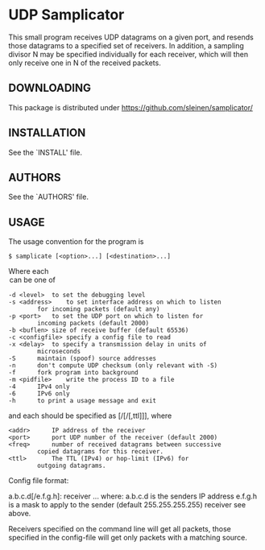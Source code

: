 UDP Samplicator
===============

This small program receives UDP datagrams on a given port, and resends
those datagrams to a specified set of receivers.  In addition, a
sampling divisor N may be specified individually for each receiver,
which will then only receive one in N of the received packets.

DOWNLOADING
-----------

This package is distributed under
	https://github.com/sleinen/samplicator/

INSTALLATION
------------

See the `INSTALL' file.

AUTHORS
-------

See the `AUTHORS' file.

USAGE
-----

The usage convention for the program is

	$ samplicate [<option>...] [<destination>...]

Where each <option> can be one of

	-d <level>	to set the debugging level
	-s <address>	to set interface address on which to listen
			for incoming packets (default any)
	-p <port>	to set the UDP port on which to listen for
			incoming packets (default 2000)
	-b <buflen>	size of receive buffer (default 65536)
	-c <configfile>	specify a config file to read
	-x <delay>	to specify a transmission delay in units of
			microseconds
	-S		maintain (spoof) source addresses
	-n		don't compute UDP checksum (only relevant with -S)
	-f		fork program into background
	-m <pidfile>	write the process ID to a file
	-4		IPv4 only
	-6		IPv6 only
	-h		to print a usage message and exit

and each <destination> should be specified as
<addr>[/<port>[/<interval>[,ttl]]], where

	<addr>		IP address of the receiver
	<port>		port UDP number of the receiver (default 2000)
	<freq>		number of received datagrams between successive
			copied datagrams for this receiver.
	<ttl>		The TTL (IPv4) or hop-limit (IPv6) for
			outgoing datagrams.

Config file format:

  a.b.c.d[/e.f.g.h]: receiver ...
where:
  a.b.c.d		is the senders IP address
  e.f.g.h		is a mask to apply to the sender (default 255.255.255.255)
  receiver		see above.

Receivers specified on the command line will get all packets, those
specified in the config-file will get only packets with a matching source.
